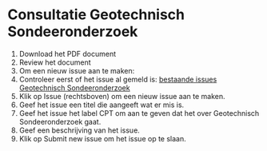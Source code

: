 # Consultatie Geotechnisch Sondeeronderzoek

1. Download het PDF document
2. Review het document
3. Om een nieuw issue aan te maken: 
  1. Controleer eerst of het issue al gemeld is: [bestaande issues Geotechnisch Sondeeronderzoek][1]
  1. Klik op Issue (rechtsboven) om een nieuw issue aan te maken.
  1. Geef het issue een titel die aangeeft wat er mis is.
  1. Geef het issue het label CPT om aan te geven dat het over Geotechnisch Sondeeronderzoek gaat.
  1. Geef een beschrijving van het issue.
  1. Klik op Submit new issue om het issue op te slaan. 
  
  
  [1]: https://github.com/lvdbrink/Demo-BRO-Consultatie/issues?q=is%3Aissue+is%3Aopen+label%3ACPT
